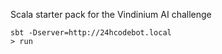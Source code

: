 Scala starter pack for the Vindinium AI challenge

```
sbt -Dserver=http://24hcodebot.local
> run
```
